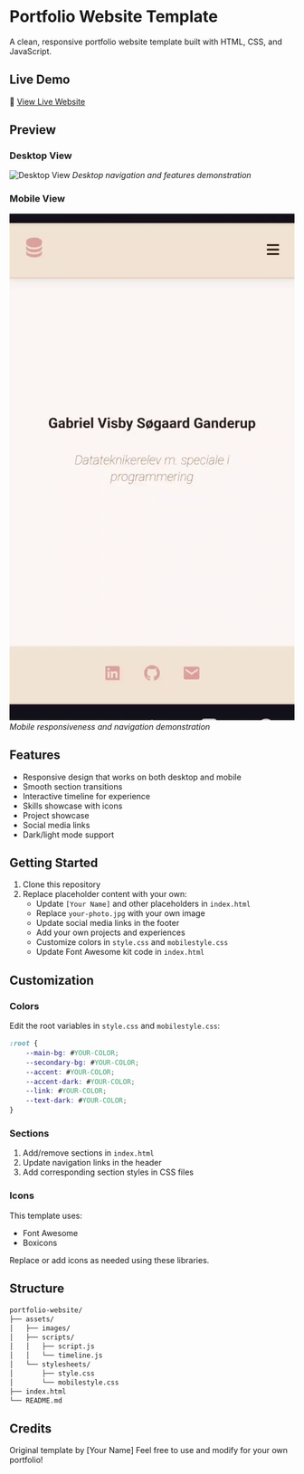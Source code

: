 # Portfolio Website Template

A clean, responsive portfolio website template built with HTML, CSS, and JavaScript.

## Live Demo
🔗 [View Live Website](https://gaga01.skp-dp.sde.dk/)

## Preview
### Desktop View
![Desktop View](CAN_BE_DELETED/desktop_view.gif)
*Desktop navigation and features demonstration*

### Mobile View
![Mobile View](CAN_BE_DELETED/mobile_view.gif)
*Mobile responsiveness and navigation demonstration*

## Features
- Responsive design that works on both desktop and mobile
- Smooth section transitions
- Interactive timeline for experience
- Skills showcase with icons
- Project showcase
- Social media links
- Dark/light mode support

## Getting Started

1. Clone this repository
2. Replace placeholder content with your own:
   - Update `[Your Name]` and other placeholders in `index.html`
   - Replace `your-photo.jpg` with your own image
   - Update social media links in the footer
   - Add your own projects and experiences
   - Customize colors in `style.css` and `mobilestyle.css`
   - Update Font Awesome kit code in `index.html`

## Customization

### Colors
Edit the root variables in `style.css` and `mobilestyle.css`:
```css
:root {
    --main-bg: #YOUR-COLOR;
    --secondary-bg: #YOUR-COLOR;
    --accent: #YOUR-COLOR;
    --accent-dark: #YOUR-COLOR;
    --link: #YOUR-COLOR;
    --text-dark: #YOUR-COLOR;
}
```

### Sections
1. Add/remove sections in `index.html`
2. Update navigation links in the header
3. Add corresponding section styles in CSS files

### Icons
This template uses:
- Font Awesome
- Boxicons

Replace or add icons as needed using these libraries.

## Structure
```
portfolio-website/
├── assets/
│   ├── images/
│   ├── scripts/
│   │   ├── script.js
│   │   └── timeline.js
│   └── stylesheets/
│       ├── style.css
│       └── mobilestyle.css
├── index.html
└── README.md
```

## Credits
Original template by [Your Name]
Feel free to use and modify for your own portfolio!